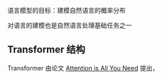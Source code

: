 语言模型的目标：建模自然语言的概率分布

对语言的建模也是自然语言处理基础任务之一

## Transformer 结构

Transformer 由论文 [Attention is All You Need](https://arxiv.org/abs/1706.03762) 提出，